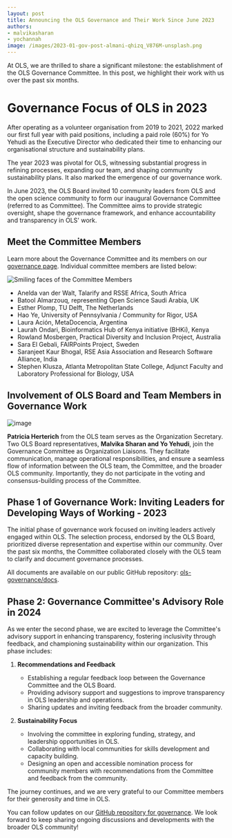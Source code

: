 ```yaml
---
layout: post
title: Announcing the OLS Governance and Their Work Since June 2023
authors: 
- malvikasharan
- yochannah
image: /images/2023-01-gov-post-almani-qhizq_V876M-unsplash.png
---
```


At OLS, we are thrilled to share a significant milestone: the establishment of the OLS Governance Committee. In this post, we highlight their work with us over the past six months.

# Governance Focus of OLS in 2023

After operating as a volunteer organisation from 2019 to 2021, 2022 marked our first full year with paid positions, including a paid role (60%) for Yo Yehudi as the Executive Director who dedicated their time to enhancing our organisational structure and sustainability plans. 

The year 2023 was pivotal for OLS, witnessing substantial progress in refining processes, expanding our team, and shaping community sustainability plans. It also marked the emergence of our governance work.

In June 2023, the OLS Board invited 10 community leaders from OLS and the open science community to form our inaugural Governance Committee (referred to as Committee). The Committee aims to provide strategic oversight, shape the governance framework, and enhance accountability and transparency in OLS' work.

## Meet the Committee Members

Learn more about the Governance Committee and its members on our [governance page](https://openlifesci.org/governance.html). Individual committee members are listed below:

![Smiling faces of the Committee Members](https://hackmd.io/_uploads/BytbFX-qp.png)

- Anelda van der Walt, Talarify and RSSE Africa, South Africa
- Batool Almarzouq, representing Open Science Saudi Arabia, UK
- Esther Plomp, TU Delft, The Netherlands
- Hao Ye, University of Pennsylvania / Community for Rigor, USA
- Laura Ación, MetaDocencia, Argentina 
- Laurah Ondari, Bioinformatics Hub of Kenya initiative (BHKi), Kenya
- Rowland Mosbergen, Practical Diversity and Inclusion Project, Australia 
- Sara El Gebali, FAIRPoints Project, Sweden
- Saranjeet Kaur Bhogal, RSE Asia Association and Research Software Alliance, India
- Stephen Klusza, Atlanta Metropolitan State College, Adjunct Faculty and Laboratory Professional for Biology, USA

## Involvement of OLS Board and Team Members in Governance Work

![image](https://hackmd.io/_uploads/S1gL5m-q6.png)

**Patricia Herterich** from the OLS team serves as the Organization Secretary. Two OLS Board representatives, **Malvika Sharan and Yo Yehudi**, join the Governance Committee as Organization Liaisons. They facilitate communication, manage operational responsibilities, and ensure a seamless flow of information between the OLS team, the Committee, and the broader OLS community. Importantly, they do not participate in the voting and consensus-building process of the Committee.

## Phase 1 of Governance Work: Inviting Leaders for Developing Ways of Working - 2023

The initial phase of governance work focused on inviting leaders actively engaged within OLS. The selection process, endorsed by the OLS Board, prioritized diverse representation and expertise within our community. Over the past six months, the Committee collaborated closely with the OLS team to clarify and document governance processes. 

All documents are available on our public GitHub repository: [ols-governance/docs](https://github.com/open-life-science/ols-governance/tree/main/docs).

## Phase 2: Governance Committee's Advisory Role in 2024

As we enter the second phase, we are excited to leverage the Committee's advisory support in enhancing transparency, fostering inclusivity through feedback, and championing sustainability within our organization. This phase includes:

1. **Recommendations and Feedback**
   - Establishing a regular feedback loop between the Governance Committee and the OLS Board.
   - Providing advisory support and suggestions to improve transparency in OLS leadership and operations.
   - Sharing updates and inviting feedback from the broader community.

2. **Sustainability Focus**
   - Involving the committee in exploring funding, strategy, and leadership opportunities in OLS.
   - Collaborating with local communities for skills development and capacity building.
   - Designing an open and accessible nomination process for community members with recommendations from the Committee and feedback from the community.

The journey continues, and we are very grateful to our Committee members for their generosity and time in OLS.

You can follow updates on our [GitHub repository for governance](https://github.com/open-life-science/ols-governance). We look forward to keep sharing ongoing  discussions and developments with the broader OLS community!
